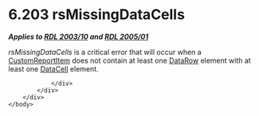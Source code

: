 <html dir="LTR" xmlns:mshelp="http://msdn.microsoft.com/mshelp" xmlns:ddue="http://ddue.schemas.microsoft.com/authoring/2003/5" xmlns:xlink="http://www.w3.org/1999/xlink" xmlns:tool="http://www.microsoft.com/tooltip">
    <head>
        <meta http-equiv="Content-Type" content="text/html; CHARSET=utf-8"></meta>
        <meta name="save" content="history"></meta>
        <title>6.203 rsMissingDataCells</title>
        <xml>
            <mshelp:toctitle title="6.203 rsMissingDataCells"></mshelp:toctitle>
            <mshelp:rltitle title="[MS-RDL]: rsMissingDataCells"></mshelp:rltitle>
            <mshelp:keyword index="A" term="12869258-e76b-4951-801b-bea1f0b5f31c"></mshelp:keyword>
            <mshelp:attr name="DCSext.ContentType" value="open specification"></mshelp:attr>
            <mshelp:attr name="AssetID" value="12869258-e76b-4951-801b-bea1f0b5f31c"></mshelp:attr>
            <mshelp:attr name="TopicType" value="kbRef"></mshelp:attr>
            <mshelp:attr name="DCSext.Title" value="[MS-RDL]: rsMissingDataCells" />
        </xml>
    </head>
    <body>
        <div id="header">
            <h1 class="heading">6.203 rsMissingDataCells</h1>
        </div>
        <div id="mainSection">
            <div id="mainBody">
                <div id="allHistory" class="saveHistory"></div>
                <div id="sectionSection0" class="section" name="collapseableSection">
                    

<p><b><i>Applies to </i></b><a href="a7e2ad00-07c8-4f6d-80ab-3ad55df7b233.md"><b><i>RDL 2003/10</i></b></a><b><i>
and </i></b><a href="3ebe2912-4958-4832-b391-cad1f5e13338.md"><b><i>RDL 2005/01</i></b></a></p>

<p><i>rsMissingDataCells</i> is a critical error that will
occur when a <a href="6bb7b35c-e517-4444-a96b-9f2ccdd1a642.md">CustomReportItem</a>
does not contain at least one <a href="e594b317-1358-4af1-b555-a153daf8fc72.md">DataRow</a> element with at
least one <a href="8d4f08f4-2da6-4829-8d90-9bf11e042c94.md">DataCell</a>
element.</p>


                </div>
            </div>
        </div>
    </body>
</html>